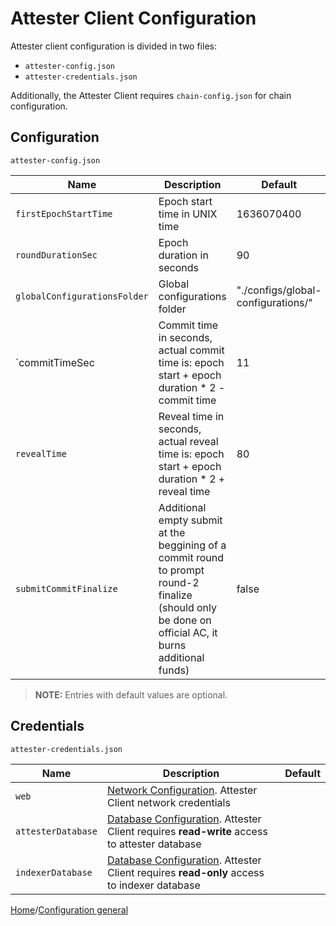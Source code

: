 # Attester Client Configuration

Attester client configuration is divided in two files:

- `attester-config.json`
- `attester-credentials.json`

Additionally, the Attester Client requires `chain-config.json` for chain configuration.

## Configuration

`attester-config.json`

| Name                                    | Description                                                                                   | Default          |
| --------------------------------------- | --------------------------------------------------------------------------------------------- | ---------------- |
| `firstEpochStartTime`                   | Epoch start time in UNIX time                                                                 | 1636070400       |
| `roundDurationSec`                      | Epoch duration in seconds                                                                     | 90               |
| `globalConfigurationsFolder`            | Global configurations folder                                                                  | "./configs/global-configurations/" |
| `commitTimeSec                          | Commit time in seconds, actual commit time is: epoch start + epoch duration * 2 - commit time | 11               |
| `revealTime`                            | Reveal time in seconds, actual reveal time is: epoch start + epoch duration * 2 + reveal time | 80               |
| `submitCommitFinalize`                  | Additional empty submit at the beggining of a commit round to prompt round-2 finalize (should only be done on official AC, it burns additional funds) | false            |

> **NOTE:**
> Entries with default values are optional.

## Credentials

`attester-credentials.json`

| Name               | Description                                                                                                                         | Default |
| ------------------ | ----------------------------------------------------------------------------------------------------------------------------------- | ------- |
| `web`              | [Network Configuration](./json/json-NetworkConfiguration.md). Attester Client network credentials                                   |         |
| `attesterDatabase` | [Database Configuration](./json/json-DatabaseConfiguration.md). Attester Client requires **read-write** access to attester database |         |
| `indexerDatabase`  | [Database Configuration](./json/json-DatabaseConfiguration.md). Attester Client requires **read-only** access to indexer database   |         |

[Home](../README.md)/[Configuration general](./config-general.md)
